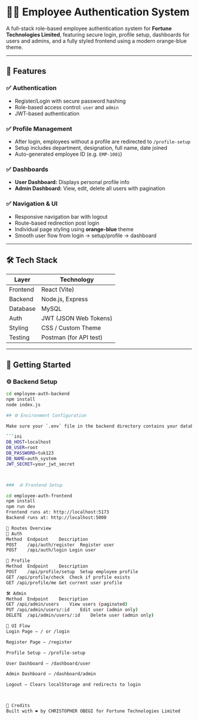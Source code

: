 # 🧑‍💼 Employee Authentication System

A full-stack role-based employee authentication system for **Fortune Technologies Limited**, featuring secure login, profile setup, dashboards for users and admins, and a fully styled frontend using a modern orange-blue theme.

---

## 📌 Features

### ✅ Authentication
- Register/Login with secure password hashing
- Role-based access control: `user` and `admin`
- JWT-based authentication

### ✅ Profile Management
- After login, employees without a profile are redirected to `/profile-setup`
- Setup includes department, designation, full name, date joined
- Auto-generated employee ID (e.g. `EMP-1001`)

### ✅ Dashboards
- **User Dashboard:** Displays personal profile info
- **Admin Dashboard:** View, edit, delete all users with pagination

### ✅ Navigation & UI
- Responsive navigation bar with logout
- Route-based redirection post login
- Individual page styling using **orange-blue** theme
- Smooth user flow from login → setup/profile → dashboard

---

## 🛠️ Tech Stack

| Layer    | Technology             |
|----------|------------------------|
| Frontend | React (Vite)           |
| Backend  | Node.js, Express       |
| Database | MySQL                  |
| Auth     | JWT (JSON Web Tokens)  |
| Styling  | CSS / Custom Theme     |
| Testing  | Postman (for API test) |

---

## 🚀 Getting Started

### ⚙️ Backend Setup

```bash
cd employee-auth-backend
npm install
node index.js

## ⚙️ Environment Configuration

Make sure your `.env` file in the backend directory contains your database credentials:

```ini
DB_HOST=localhost
DB_USER=root
DB_PASSWORD=tuk123
DB_NAME=auth_system
JWT_SECRET=your_jwt_secret



###  🌐 Frontend Setup

cd employee-auth-frontend
npm install
npm run dev
Frontend runs at: http://localhost:5173
Backend runs at: http://localhost:5000

🧭 Routes Overview
🔐 Auth
Method	Endpoint	Description
POST	/api/auth/register	Register user
POST	/api/auth/login	Login user

👤 Profile
Method	Endpoint	Description
POST	/api/profile/setup	Setup employee profile
GET	/api/profile/check	Check if profile exists
GET	/api/profile/me	Get current user profile

🛠️ Admin
Method	Endpoint	Description
GET	/api/admin/users	View users (paginated)
PUT	/api/admin/users/:id	Edit user (admin only)
DELETE	/api/admin/users/:id	Delete user (admin only)

🎨 UI Flow
Login Page – / or /login

Register Page – /register

Profile Setup – /profile-setup

User Dashboard – /dashboard/user

Admin Dashboard – /dashboard/admin

Logout – Clears localStorage and redirects to login



🤝 Credits
Built with ❤️ by CHRISTOPHER OBEGI for Fortune Technologies Limited
